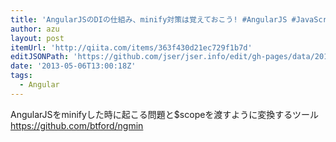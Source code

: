 ```yaml
---
title: 'AngularJSのDIの仕組み、minify対策は覚えておこう! #AngularJS #JavaScript - Qiita [キータ]'
author: azu
layout: post
itemUrl: 'http://qiita.com/items/363f430d21ec729f1b7d'
editJSONPath: 'https://github.com/jser/jser.info/edit/gh-pages/data/2013/05/index.json'
date: '2013-05-06T13:00:18Z'
tags:
  - Angular
---
```

AngularJSをminifyした時に起こる問題と$scopeを渡すように変換するツール https://github.com/btford/ngmin
